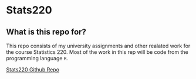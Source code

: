 # Stats220


## What is this repo for?

This repo consists of my university assignments and other realated work for the course Statistics 220. Most of the work in this rep will be code from the programming language `R`.

[Stats220 Github Repo](https://github.com/FNS02/Stats220)

